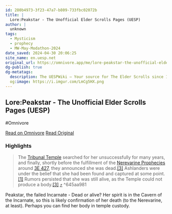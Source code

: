 ```yaml
---
id: 280b4973-3f23-47a7-b809-733fbc02072b
title: |
  Lore:Peakstar - The Unofficial Elder Scrolls Pages (UESP)
author: |
  unknown
tags:
  - Mysticism
  - prophecy
  - MW-May-Modathon-2024
date_saved: 2024-04-30 20:06:25
site_name: en.uesp.net
original_url: https://omnivore.app/me/lore-peakstar-the-unofficial-elder-scrolls-pages-uesp-18f2e0a6910
dg-publish: true
dg-metatags:
  description: The UESPWiki – Your source for The Elder Scrolls since 1995
  og:image: https://i.imgur.com/LmCg5HX.png
---
```


## Lore:Peakstar - The Unofficial Elder Scrolls Pages (UESP)
#Omnivore

[Read on Omnivore](https://omnivore.app/me/lore-peakstar-the-unofficial-elder-scrolls-pages-uesp-18f2e0a6910)
[Read Original](https://en.uesp.net/wiki/Lore:Peakstar)

### Highlights

> The [Tribunal Temple](https://en.uesp.net/wiki/Lore:Tribunal%5FTemple "Lore:Tribunal Temple") searched for her unsuccessfully for many years, and finally, shortly before the fulfillment of the [Nerevarine Prophecies](https://en.uesp.net/wiki/Lore:Nerevarine%5FProphecies "Lore:Nerevarine Prophecies") around [3E 427](https://en.uesp.net/wiki/Lore:Third%5FEra#3E%5F427 "Lore:Third Era"), they announced she was dead.[\[3\]](#cite%5Fnote-MWSharn-3) Ashlanders were under the belief that she had been found and captured at some point.[\[1\]](#cite%5Fnote-MWAshlanders-1) Rumors persisted that she was still alive, as the Temple could not produce a body.[\[3\]](#cite%5Fnote-MWSharn-3) [⤴️](https://omnivore.app/me/lore-peakstar-the-unofficial-elder-scrolls-pages-uesp-18f2e0a6910#645aa981-c5a5-4d6f-a19d-b829c9036e10)  ^645aa981

Peakstar, the failed Incarnate - Dead or alive? Her spirit is in the Cavern of the Incarnate, so this is likely confirmation of her death (to the Nerevarine, at least). Perhaps you can find her body in temple custody.

